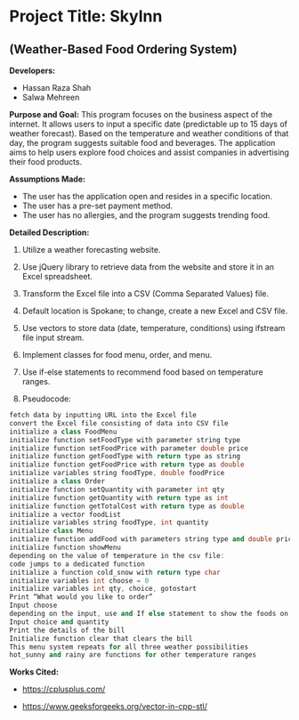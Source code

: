 # Project Title: SkyInn
## (Weather-Based Food Ordering System)

**Developers:**
- Hassan Raza Shah
- Salwa Mehreen

**Purpose and Goal:**
This program focuses on the business aspect of the internet. It allows users to input a specific date (predictable up to 15 days of weather forecast). Based on the temperature and weather conditions of that day, the program suggests suitable food and beverages. The application aims to help users explore food choices and assist companies in advertising their food products.

**Assumptions Made:**
- The user has the application open and resides in a specific location.
- The user has a pre-set payment method.
- The user has no allergies, and the program suggests trending food.

**Detailed Description:**
1. Utilize a weather forecasting website.
2. Use jQuery library to retrieve data from the website and store it in an Excel spreadsheet.
3. Transform the Excel file into a CSV (Comma Separated Values) file.
4. Default location is Spokane; to change, create a new Excel and CSV file.
5. Use vectors to store data (date, temperature, conditions) using ifstream file input stream.
6. Implement classes for food menu, order, and menu.
7. Use if-else statements to recommend food based on temperature ranges.

8. Pseudocode:
```cpp
fetch data by inputting URL into the Excel file
convert the Excel file consisting of data into CSV file
initialize a class FoodMenu
initialize function setFoodType with parameter string type
initialize function setFoodPrice with parameter double price
initialize function getFoodType with return type as string
initialize function getFoodPrice with return type as double
initialize variables string foodType, double foodPrice
initialize a class Order
initialize function setQuantity with parameter int qty
initialize function getQuantity with return type as int
initialize function getTotalCost with return type as double
initialize a vector foodList
initialize variables string foodType, int quantity
initialize class Menu
initialize function addFood with parameters string type and double price
initialize function showMenu
depending on the value of temperature in the csv file:
code jumps to a dedicated function
initialize a function cold_snow with return type char
initialize variables int choose = 0
initialize variables int qty, choice, gotostart
Print “What would you like to order”
Input choose
depending on the input, use and If else statement to show the foods on the menu
Input choice and quantity
Print the details of the bill
Initialize function clear that clears the bill
This menu system repeats for all three weather possibilities
hot_sunny and rainy are functions for other temperature ranges
```
**Works Cited:**

 - https://cplusplus.com/

 - https://www.geeksforgeeks.org/vector-in-cpp-stl/